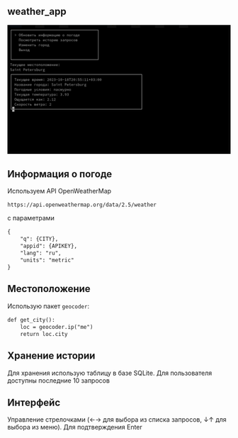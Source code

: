 ## weather_app
![Alt text](./screenshot.png?raw=true "Интерфейс")

## Информация о погоде
Используем API OpenWeatherMap
```
https://api.openweathermap.org/data/2.5/weather
```
с параметрами
```
{
    "q": {CITY},
    "appid": {APIKEY},
    "lang": "ru",
    "units": "metric"
}
```
## Местоположение
Использую пакет `geocoder`:
```
def get_city():
    loc = geocoder.ip("me")
    return loc.city
```
## Хранение истории
Для хранения использую таблицу в базе SQLite. Для пользователя доступны последние 10 запросов
## Интерфейс
Управление стрелочками (←→ для выбора из списка запросов, ↓↑ для выбора из меню). Для подтверждения Enter
